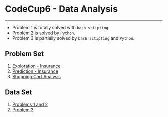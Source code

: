 # CodeCup6 - Data Analysis

---
* Problem 1 is totally solved with `bash sctipting`. 
* Problem 2 is solved by `Python`. 
* Problem 3 is partially solved by  `bash sctipting` and `Python`. 

## Problem Set
1. [Exploration - Insurance](https://quera.ir/contest/assignments/35055/problems/117398)
2. [Prediction - Insurance](https://quera.ir/contest/assignments/35055/problems/117401)
3. [Shopping Cart Analysis](https://quera.ir/contest/assignments/35055/problems/118272)

## Data Set
1. [Problems 1 and 2](https://quera.ir/contest/assignments/35055/download_problem_initial_project/117398/)
2. [Problem 3](https://quera.ir/contest/assignments/35055/download_problem_initial_project/117398/)
